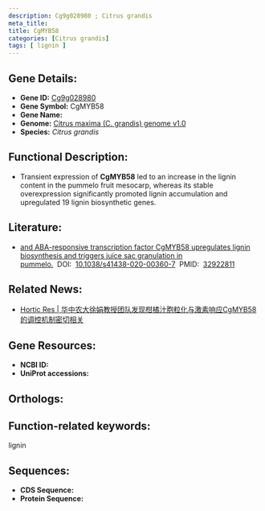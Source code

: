 ```yaml
---
description: Cg9g028980 ; Citrus grandis
meta_title:
title: CgMYB58
categories: [Citrus grandis]
tags: [ lignin ]
---
```


## Gene Details:
- **Gene ID:**	[Cg9g028980]()
- **Gene Symbol:** CgMYB58
- **Gene Name:** 
- **Genome:** [Citrus maxima (C. grandis) genome v1.0]()
- **Species:** *Citrus grandis*

## Functional Description:
   - Transient expression of **CgMYB58** led to an increase in the lignin content in the pummelo fruit mesocarp, whereas its stable overexpression significantly promoted lignin accumulation and upregulated 19 lignin biosynthetic genes. 

## Literature:
   - [and ABA-responsive transcription factor CgMYB58 upregulates lignin biosynthesis and triggers juice sac granulation in pummelo.]( https://www.nature.com/articles/s41438-020-00360-7#Ack1)&nbsp;&nbsp;DOI:&nbsp;&nbsp;[10.1038/s41438-020-00360-7](https://www.nature.com/articles/s41438-020-00360-7#Ack1)&nbsp;&nbsp;PMID:&nbsp;&nbsp;[32922811](https://pubmed.ncbi.nlm.nih.gov/32922811/)

## Related News:
   - [Hortic Res | 华中农大徐娟教授团队发现柑橘汁胞粒化与激素响应CgMYB58的调控机制密切相关](https://mp.weixin.qq.com/s?__biz=Mzg3MDEwNDEyMg==&mid=2247495354&idx=4&sn=51d59c6afb1a12d83d1a1fe543ec8f24&chksm=ce9043eff9e7caf94b596669a16723aad74d3a8a105fbc13ce7eda5e500bff3d838400feb942&scene=27#wechat_redirect)

## Gene Resources:
- **NCBI ID:** [](https://www.ncbi.nlm.nih.gov/gene/?term=)
- **UniProt accessions:** [](https://www.uniprot.org/uniprotkb//entry)

## Orthologs:


## Function-related keywords:
lignin

## Sequences:
- **CDS Sequence:**
- **Protein Sequence:**
